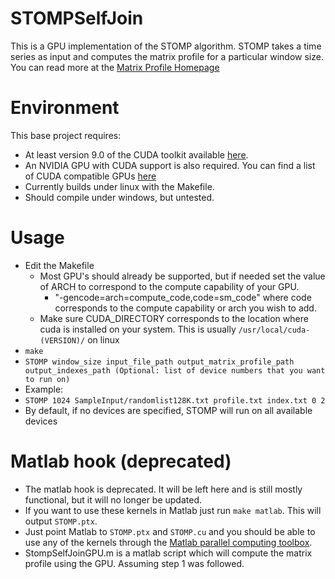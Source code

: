 # STOMPSelfJoin
This is a GPU implementation of the STOMP algorithm. STOMP takes a time series as input and computes the matrix profile for a particular window size. You can read more at the [Matrix Profile Homepage](http://www.cs.ucr.edu/~eamonn/MatrixProfile.html)
# Environment
This base project requires:
 * At least version 9.0 of the CUDA toolkit available [here](https://developer.nvidia.com/cuda-toolkit).
 * An NVIDIA GPU with CUDA support is also required. You can find a list of CUDA compatible GPUs [here](https://developer.nvidia.com/cuda-gpus)
 * Currently builds under linux with the Makefile. 
 * Should compile under windows, but untested. 
# Usage
* Edit the Makefile
  * Most GPU's should already be supported, but if needed set the value of ARCH to correspond to the compute capability of your GPU.
    * "-gencode=arch=compute_code,code=sm_code" where code corresponds to the compute capability or arch you wish to add.
  * Make sure CUDA_DIRECTORY corresponds to the location where cuda is installed on your system. This is usually `/usr/local/cuda-(VERSION)/` on linux
* `make`
* `STOMP window_size input_file_path output_matrix_profile_path output_indexes_path (Optional: list of device numbers that you want to run on)`
* Example:
* `STOMP 1024 SampleInput/randomlist128K.txt profile.txt index.txt 0 2`
* By default, if no devices are specified, STOMP will run on all available devices


# Matlab hook (deprecated)
 * The matlab hook is deprecated. It will be left here and is still mostly functional, but it will no longer be updated.
 * If you want to use these kernels in Matlab just run `make matlab`. This will output `STOMP.ptx`.
 * Just point Matlab to `STOMP.ptx` and `STOMP.cu` and you should be able to use any of the kernels through the [Matlab parallel computing toolbox](https://www.mathworks.com/products/parallel-computing.html).
 * StompSelfJoinGPU.m is a matlab script which will compute the matrix profile using the GPU. Assuming step 1 was followed.
